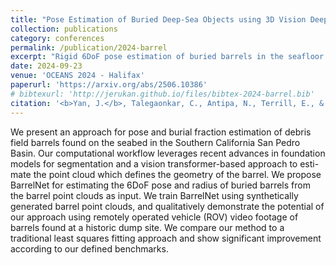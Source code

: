```yaml
---
title: "Pose Estimation of Buried Deep-Sea Objects using 3D Vision Deep Learning Models"
collection: publications
category: conferences
permalink: /publication/2024-barrel
excerpt: "Rigid 6DoF pose estimation of buried barrels in the seafloor from ROV footage.<br/><img src='/images/fit-barrel4.png' width=300>"
date: 2024-09-23
venue: 'OCEANS 2024 - Halifax'
paperurl: 'https://arxiv.org/abs/2506.10386'
# bibtexurl: 'http://jerukan.github.io/files/bibtex-2024-barrel.bib'
citation: '<b>Yan, J.</b>, Talegaonkar, C., Antipa, N., Terrill, E., & Merrifield, S. (2024). <b>Pose Estimation of Buried Deep-Sea Objects using 3D Vision Deep Learning Models.</b> <i>OCEANS 2024 - Halifax</i>, 1–6.'
---
```


We present an approach for pose and burial fraction estimation of debris field barrels found on the seabed in the Southern California San Pedro Basin. Our computational workflow leverages recent advances in foundation models for segmentation and a vision transformer-based approach to esti-mate the point cloud which defines the geometry of the barrel. We propose BarrelNet for estimating the 6DoF pose and radius of buried barrels from the barrel point clouds as input. We train BarrelNet using synthetically generated barrel point clouds, and qualitatively demonstrate the potential of our approach using remotely operated vehicle (ROV) video footage of barrels found at a historic dump site. We compare our method to a traditional least squares fitting approach and show significant improvement according to our defined benchmarks.

